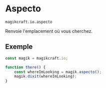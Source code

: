 
# Aspecto

`magikcraft.io.aspecto`

Renvoie l'emplacement où vous cherchez.

## Exemple

```javascript
const magik = magikcraft.io;

function there() {
    const whereImLooking = magik.aspecto();
    magik.dixit(whereImLooking);
}
```